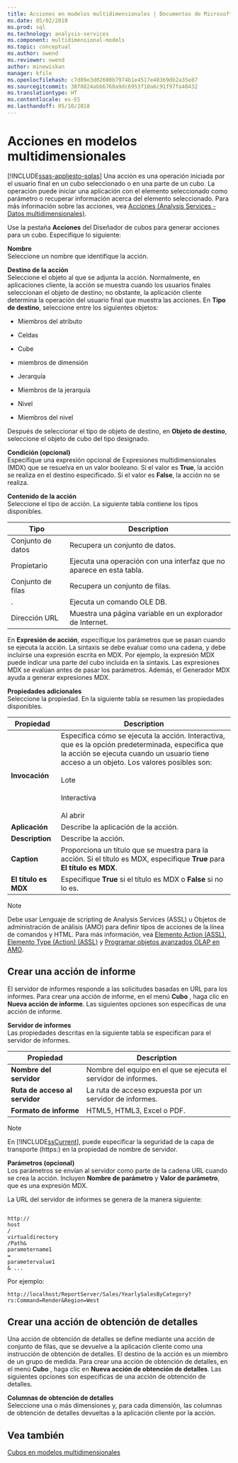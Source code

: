 ```yaml
---
title: Acciones en modelos multidimensionales | Documentos de Microsoft
ms.date: 05/02/2018
ms.prod: sql
ms.technology: analysis-services
ms.component: multidimensional-models
ms.topic: conceptual
ms.author: owend
ms.reviewer: owend
author: minewiskan
manager: kfile
ms.openlocfilehash: c7d89e3d02600b7974b1e4517e40369db2a35e87
ms.sourcegitcommit: 38f8824abb6760a9dc6953f10a6c91f97fa48432
ms.translationtype: HT
ms.contentlocale: es-ES
ms.lasthandoff: 05/10/2018
---
```

# <a name="actions-in-multidimensional-models"></a>Acciones en modelos multidimensionales
[!INCLUDE[ssas-appliesto-sqlas](../../includes/ssas-appliesto-sqlas.md)]
  Una acción es una operación iniciada por el usuario final en un cubo seleccionado o en una parte de un cubo. La operación puede iniciar una aplicación con el elemento seleccionado como parámetro o recuperar información acerca del elemento seleccionado. Para más información sobre las acciones, vea [Acciones &#40;Analysis Services - Datos multidimensionales&#41;](../../analysis-services/multidimensional-models/actions-analysis-services-multidimensional-data.md).  
  
 Use la pestaña **Acciones** del Diseñador de cubos para generar acciones para un cubo. Especifique lo siguiente:  
  
 **Nombre**  
 Seleccione un nombre que identifique la acción.  
  
 **Destino de la acción**  
 Seleccione el objeto al que se adjunta la acción. Normalmente, en aplicaciones cliente, la acción se muestra cuando los usuarios finales seleccionan el objeto de destino; no obstante, la aplicación cliente determina la operación del usuario final que muestra las acciones. En **Tipo de destino**, seleccione entre los siguientes objetos:  
  
-   Miembros del atributo  
  
-   Celdas  
  
-   Cube  
  
-   miembros de dimensión  
  
-   Jerarquía  
  
-   Miembros de la jerarquía  
  
-   Nivel  
  
-   Miembros del nivel  
  
 Después de seleccionar el tipo de objeto de destino, en **Objeto de destino**, seleccione el objeto de cubo del tipo designado.  
  
 **Condición (opcional)**  
 Especifique una expresión opcional de Expresiones multidimensionales (MDX) que se resuelva en un valor booleano. Si el valor es **True**, la acción se realiza en el destino especificado. Si el valor es **False**, la acción no se realiza.  
  
 **Contenido de la acción**  
 Seleccione el tipo de acción. La siguiente tabla contiene los tipos disponibles.  
  
|Tipo|Description|  
|----------|-----------------|  
|Conjunto de datos|Recupera un conjunto de datos.|  
|Propietario|Ejecuta una operación con una interfaz que no aparece en esta tabla.|  
|Conjunto de filas|Recupera un conjunto de filas.|  
|.|Ejecuta un comando OLE DB.|  
|Dirección URL|Muestra una página variable en un explorador de Internet.|  
  
 En **Expresión de acción**, especifique los parámetros que se pasan cuando se ejecuta la acción. La sintaxis se debe evaluar como una cadena, y debe incluirse una expresión escrita en MDX. Por ejemplo, la expresión MDX puede indicar una parte del cubo incluida en la sintaxis. Las expresiones MDX se evalúan antes de pasar los parámetros. Además, el Generador MDX ayuda a generar expresiones MDX.  
  
 **Propiedades adicionales**  
 Seleccione la propiedad. En la siguiente tabla se resumen las propiedades disponibles.  
  
|Propiedad|Description|  
|--------------|-----------------|  
|**Invocación**|Especifica cómo se ejecuta la acción. Interactiva, que es la opción predeterminada, especifica que la acción se ejecuta cuando un usuario tiene acceso a un objeto. Los valores posibles son:<br /><br /> Lote<br /><br /> Interactiva<br /><br /> Al abrir|  
|**Aplicación**|Describe la aplicación de la acción.|  
|**Description**|Describe la acción.|  
|**Caption**|Proporciona un título que se muestra para la acción. Si el título es MDX, especifique **True** para **El título es MDX**.|  
|**El título es MDX**|Especifique **True** si el título es MDX o **False** si no lo es.|  
  
> [!NOTE]  
>  Debe usar Lenguaje de scripting de Analysis Services (ASSL) u Objetos de administración de análisis (AMO) para definir tipos de acciones de la línea de comandos y HTML. Para más información, vea [Elemento Action &#40;ASSL&#41;](../../analysis-services/scripting/objects/action-element-assl.md), [Elemento Type &#40;Action&#41; &#40;ASSL&#41;](../../analysis-services/scripting/properties/type-element-action-assl.md) y [Programar objetos avanzados OLAP en AMO](../../analysis-services/multidimensional-models/analysis-management-objects/programming-amo-olap-advanced-objects.md).  
  
## <a name="creating-a-reporting-action"></a>Crear una acción de informe  
 El servidor de informes responde a las solicitudes basadas en URL para los informes. Para crear una acción de informe, en el menú **Cubo** , haga clic en **Nueva acción de informe**. Las siguientes opciones son específicas de una acción de informe.  
  
 **Servidor de informes**  
 Las propiedades descritas en la siguiente tabla se especifican para el servidor de informes.  
  
|Propiedad|Description|  
|--------------|-----------------|  
|**Nombre del servidor**|Nombre del equipo en el que se ejecuta el servidor de informes.|  
|**Ruta de acceso al servidor**|La ruta de acceso expuesta por un servidor de informes.|  
|**Formato de informe**|HTML5, HTML3, Excel o PDF.|  
  
> [!NOTE]  
>  En [!INCLUDE[ssCurrent](../../includes/sscurrent-md.md)], puede especificar la seguridad de la capa de transporte (https:) en la propiedad de nombre de servidor.  
  
 **Parámetros (opcional)**  
 Los parámetros se envían al servidor como parte de la cadena URL cuando se crea la acción. Incluyen **Nombre de parámetro** y **Valor de parámetro**, que es una expresión MDX.  
  
 La URL del servidor de informes se genera de la manera siguiente:  
  
```  
  
http://  
host  
/  
virtualdirectory  
/Path&  
parametername1  
=  
parametervalue1  
& ...  
```  
  
 Por ejemplo:  
  
```  
http://localhost/ReportServer/Sales/YearlySalesByCategory?rs:Command=Render&Region=West  
```  
  
## <a name="creating-a-drillthrough-action"></a>Crear una acción de obtención de detalles  
 Una acción de obtención de detalles se define mediante una acción de conjunto de filas, que se devuelve a la aplicación cliente como una instrucción de obtención de detalles. El destino de la acción es un miembro de un grupo de medida. Para crear una acción de obtención de detalles, en el menú **Cubo** , haga clic en **Nueva acción de obtención de detalles**. Las siguientes opciones son específicas de una acción de obtención de detalles.  
  
 **Columnas de obtención de detalles**  
 Seleccione una o más dimensiones y, para cada dimensión, las columnas de obtención de detalles devueltas a la aplicación cliente por la acción.  
  
## <a name="see-also"></a>Vea también  
 [Cubos en modelos multidimensionales](../../analysis-services/multidimensional-models/cubes-in-multidimensional-models.md)  
  
  
